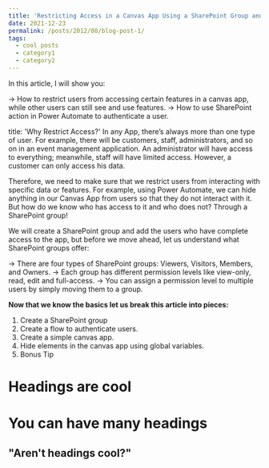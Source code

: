 ```yaml
---
title: 'Restricting Access in a Canvas App Using a SharePoint Group and Power Automate'
date: 2021-12-23
permalink: /posts/2012/08/blog-post-1/
tags:
  - cool posts
  - category1
  - category2
---
```

In this article, I will show you:

-> How to restrict users from accessing certain features in a canvas app, while other users can still see and use features.
-> How to use SharePoint action in Power Automate to authenticate a user.

title: 'Why Restrict Access?'
In any App, there’s always more than one type of user. For example, there will be customers, staff, administrators, and so on in an event management application. An administrator will have access to everything; meanwhile, staff will have limited access. However, a customer can only access his data.

Therefore, we need to make sure that we restrict users from interacting with specific data or features. For example, using Power Automate, we can hide anything in our Canvas App from users so that they do not interact with it. But how do we know who has access to it and who does not? Through a SharePoint group!

We will create a SharePoint group and add the users who have complete access to the app, but before we move ahead, let us understand what SharePoint groups offer:

-> There are four types of SharePoint groups: Viewers, Visitors, Members, and Owners.
-> Each group has different permission levels like view-only, read, edit and full-access.
-> You can assign a permission level to multiple users by simply moving them to a group.

**Now that we know the basics let us break this article into pieces:**

1) Create a SharePoint group
2) Create a flow to authenticate users.
3) Create a simple canvas app.
4) Hide elements in the canvas app using global variables.
5) Bonus Tip

Headings are cool
======

You can have many headings
======

"Aren't headings cool?"
------
